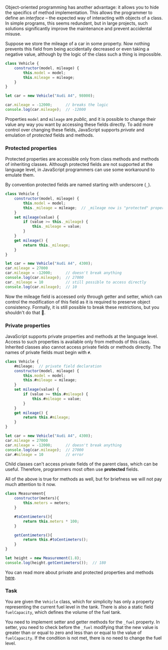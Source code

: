 Object-oriented programming has another advantage: it allows you to hide the specifics of method implementation. 
This allows the programmer to define an _interface_ – the expected way of interacting with objects of a class. 
In simple programs, this seems redundant, but in large projects, such solutions significantly improve the maintenance and prevent accidental misuse.

Suppose we store the mileage of a car in some property. Now nothing prevents this field from being accidentally decreased or 
even taking a negative value, although by the logic of the class such a thing is impossible. 

```javascript
class Vehicle {
    constructor(model, mileage) {
        this.model = model;
        this.mileage = mileage;
    }
}

let car = new Vehicle("Audi A4", 98000);

car.mileage = -12000;      // breaks the logic
console.log(car.mileage);  // -12000
```


Properties `model` and `mileage` are _public,_ and it is possible to change their value any way you want by accessing these fields directly. 
To add more control over changing these fields, JavaScript supports _private_ and emulation of _protected_ fields and methods.

### Protected properties
Protected properties are accessible only from class methods and methods of inheriting classes.
Although protected fields are not supported at the language level, in JavaScript programmers can use some workaround to emulate them.

By convention protected fields are named starting with underscore (`_`).

```javascript
class Vehicle {
    constructor(model, mileage) {
        this.model = model;
        this._mileage = mileage;  // _mileage now is "protected" property
    }
    set mileage(value) {
        if (value >= this._mileage) {
            this._mileage = value;
        }
    }
    get mileage() {
        return this._mileage;
    }
}

let car = new Vehicle("Audi A4", 4300);
car.mileage = 27000
car.mileage = -12000;      // doesn't break anything
console.log(car.mileage);  // 27000
car._mileage = 10          // still possible to access directly 
console.log(car.mileage);  // 10
```

Now the mileage field is accessed only through getter and setter, which can control the modification of this field as it is required to preserve object consistency. 
Formally, it is still possible to break these restrictions, but you shouldn't do that 🙂.

### Private properties
JavaScript supports private properties and methods at the language level. Access to such properties is available only from methods of this class. 
Inherited classes also cannot access private fields or methods directly. The names of private fields must begin with `#`.

```javascript
class Vehicle {
    #mileage;  // private field declaration
    constructor(model, mileage) {
        this.model = model;
        this.#mileage = mileage;
    }
    set mileage(value) {
        if (value >= this.#mileage) {
            this.#mileage = value;
        }
    }
    get mileage() {
        return this.#mileage;
    }
}

let car = new Vehicle("Audi A4", 4300);
car.mileage = 27000
car.mileage = -12000;      // doesn't break anything
console.log(car.mileage);  // 27000
car.#mileage = 10          // error
```

Child classes can't access private fields of the parent class, which can be useful. Therefore, programmers most often use **protected** fields.

<div class="hint">

  All of the above is true for methods as well, but for briefness we will not pay much attention to it now.

  ```javascript
  class Measurement{
      constructor(meters){
          this.meters = meters;
      }

      #toCentimeters(){
          return this.meters * 100;
      }

      getCentimeters(){
          return this.#toCentimeters();
      }
  }

  let height = new Measurement(1.8);
  console.log(height.getCentimeters());  // 180
  ```
</div>

You can read more about private and protected properties and methods [here](https://developer.mozilla.org/en-US/docs/Web/JavaScript/Reference/Classes/Private_properties).

### Task
You are given the `Vehicle` class, which for simplicity has only a property representing the current fuel level in the tank. 
There is also a static field `fuelCapacity`, which defines the volume of the fuel tank.

You need to implement setter and getter methods for the `_fuel` property. In setter, you need to check before the `_fuel` modifying 
that the new value is greater than or equal to zero and less than or equal to the value of `fuelCapacity`.
If the condition is not met, there is no need to change the fuel level.
